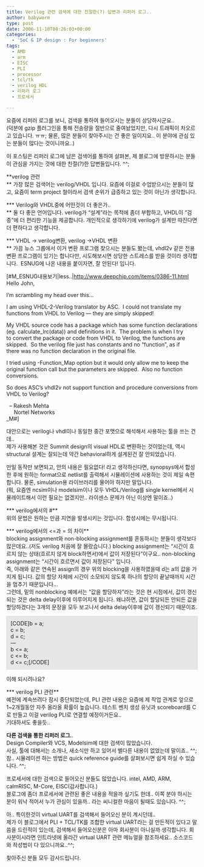 ```yaml
---
title: Verilog 관련 검색에 대한 친절한(?) 답변과 리퍼러 로그..
author: babyworm
type: post
date: 2006-11-10T08:26:03+00:00
categories:
  - 'SoC & IP design : For beginners'
tags:
  - AMD
  - arm
  - EISC
  - PLI
  - processor
  - tcl/tk
  - verilog HDL
  - 리퍼러 로그
  - 프로세서

---
```

요즘에 리퍼러 로그를 보니, 검색을 통하여 들어오시는 분들이 상당하시군요..<br>
(덕분에 gzip 플러그인을 통해 전송량을 절반으로 줄여놨었지만, 다시 트래픽이 차오르고 있습니다. ㅠㅠ; 물론, 많은 분들이 찾아주시는 건 좋은 일이지요.. 이 분야에 관심 있는 분들이 많다는 것이니까요..)

이 포스팅은 리퍼러 로그에 남은 검색어를 통하여 살펴본, 제 블로그에 방문하시는 분들이 관심을 가지는 것에 대한 친절(?)한 답변들입니다. ^^;

**verilog 관련<br>
** 가장 많은 검색어는 verilog/VHDL 입니다. 요즘에 이걸로 수업받으시는 분들이 많고, 요즘이 term project 철이라서 검색 순위가 급증하고 있는 것이 아닌가 생각합니다. 

*** Verilog와 VHDL중에 어떤것이 더 좋은가..<br>
** 둘 다 좋은 언어입니다. verilog가 “설계”라는 목적에 좀더 부합하고, VHDL이 “검증”에 더 편리한 기능을 제공합니다. 개인적으로 생각하기에 verilog가 설계만 따진다면 더 편하다고 생각합니다. 

*** VHDL -> verilog변환, verilog ->VHDL 변환<br>
** 가끔 뉴스 그룹에서 이거 변환 프로그램 찾으시는 분들도 봤는데, vhdl2v 같은 전용 변환 프로그램이 있기는 합니다만, 시도해보시면 상당한 스트레스를 받을 것이라 생각합니다.  ESNUG에 나온 내용을 붙이자면, 잘 안된다! 입니다.

[#M_ESNUG내용보기|less..|<http://www.deepchip.com/items/0386-11.html><br>
Hello John,

I’m scrambling my head over this…

I am using VHDL-2-Verilog translator by ASC.  I could not translate my<br>
functions from VHDL to Verilog — they are simply skipped!

My VHDL source code has a package which has some function declarations<br>
(eg. calculate_lrc(data)) and definitions in it.  The problem is when I try<br>
to convert the package or code from VHDL to Verilog, the functions are<br>
skipped.  So the verilog file just has constants and no “function”, as if<br>
there was no function declaration in the original file.

I tried using -Function_Map option but it would only allow me to keep the<br>
original function call but the parameters are skipped.  Also no function<br>
conversions.

So does ASC’s vhdl2v not support function and procedure conversions from<br>
VHDL to Verilog?

  – Rakesh Mehta<br>
     Nortel Networks<br>
_M#]

대안으로는 verilog나 vhdl이나 동일한 중간 포맷으로 해석해서 사용하는 툴을 쓰는 건데..<br>
제가 사용해본 것은 Summit design의 visual HDL로 변환하는 것이었는데, 역시 structural 설계는 잘되는데 약간 behavioral하게 설계된건 잘 안되었습니다. 

만일 동작만 보면되고, 안의 내용은 필요없다! 라고 생각하신다면, synopsys에서 합성한 후에 원하는 format으로 netlist를 출력해서 시뮬레이션에 사용하는 것이 제일 속편합니다. 물론, simulation용 라이브러리를 물어야 하지만 말입니다.<br>
(뭐, 요즘엔 ncsim이나 modelsim이나 모두 VHDL/Verilog를 single kernel에서 시뮬레이트해서 이런 필요는 없겠지만.. 라이센스 문제가 아닌 이상엔 말이죠..) 

*** verilog에서의 #**<br>
위의 문법은 원하는 만큼 지연을 발생시키는 것입니다. 합성시에는 무시됩니다.

*** verilog에서의 <=과 = 의 차이**<br>
blocking assignment와 non-blocking assignment를 혼동하시는 분들이 생각보다 많은데요..(저도 verilog 처음에 잘 몰랐습니다.) blocking assignment는 “시간이 흐르지 않는 상태(흐르지 않게 block하면서)에서 값이 저장된다”이구요.. non-blocking assignment는 “시간이 흐르면서 값이 저장된다” 입니다.<br>
즉, 아래와 같은 연속된 assign의 경우 위의 blocking을 사용하였을때 d는 a의 값을 가지게 됩니다. 값의 할당 자체에 시간이 소모되지 않도록 하나의 할당이 끝날때까지 시간을 멈추기 때문입니다…<br>
그런데, 밑의 nonblocking 예에서는 “값을 할당하자”라는 것은 현 시점에서, 값이 갱신되는 것은 delta delay이후에 이루어지게 됩니다. 왜냐하면, 값이 할당되든 안되든 값을 할당하겠다는 3개의 문장을 모두 보고나서 delta delay이후에 값이 갱신되기 때문이죠. 

<div style="border-right: #cccccc 1px dotted; padding-right: 10px; border-top: #cccccc 1px dotted; padding-left: 10px; padding-bottom: 10px; border-left: #cccccc 1px dotted; padding-top: 10px; border-bottom: #cccccc 1px dotted; background-color: #e7e7e7">
  [CODE]b = a;<br /> c = b;<br /> d = c;<br /> —<br /> b <= a;<br /> c <= b;<br /> d <= c;[/CODE]
</div>

이해 되시려나요?

*** verilog PLI 관련**<br>
예전에 계속쓰려다 잠시 중단되었는데, PLI 관련 내용은 요즘에 제 작업 관계로 앞으로 1~2개월동안 자주 올라올 확률이 높습니다. 테스트 벤치 생성 유닛과 scoreboard를 C로 만들고 이걸 verilog PLI로 연결할 예정이거든요..<br>
기대하셔도 좋을듯..

**다른 검색을 통한 리퍼러 로그.**.<br>
Design Compiler와 VCS, Modelsim에 대한 검색이 많았습니다.<br>
사실, 툴에 대해서는 소개나, 새소식만 하고 있어서 별다른 내용이 없었는데 말이죠.. ^^;<br>
참.. 시뮬레이션 하는 방법은 quick reference guide를 살펴보시면 쉽게 하실 수 있습니다. ^^;

프로세서에 대한 검색으로 들어오신 분들도 많았습니다. intel, AMD, ARM, calmRISC, M-Core, EISC(감사합니다.)<br>
블로그에 좀더 프로세서에 관련된 좋은 내용을 적을까 싶기도 한데.. 이쪽 분야 하시는 분이 워낙 적어서 누가 관심이 있을까.. 라는 씨니컬한 마음이 될때도 있습니다. ^^;

아.. 특이한것이 virtual UART를 검색해서 들어오신 분이 계시던데..<br>
제가 이 블로그에서 PLI + TCL/TK를 조합한 virtual UART라는 걸 만든적이 있다고 말씀을 드린적이 있는데, 검색해서 들어오신분은 아마 회사분이 아니실까 생각합니다. 회사분이시라면 인트라넷에 올라간 virtual UART 관련 메뉴얼을 참조하세요.. 소스코드와 작성법이 다 있으니까요..^^;

찾아주신 분들 모두 감사드립니다.<img decoding="async" alt="" src="https://i0.wp.com/babyworm.net/tatter/plugins/emoticons/emoticons/red(86).gif?w=625" data-recalc-dims="1" />
